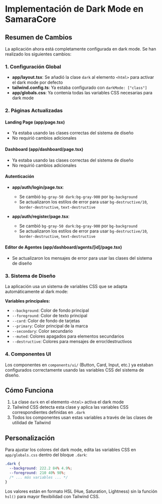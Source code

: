 # Implementación de Dark Mode en SamaraCore

## Resumen de Cambios

La aplicación ahora está completamente configurada en dark mode. Se han realizado los siguientes cambios:

### 1. Configuración Global
- **app/layout.tsx**: Se añadió la clase `dark` al elemento `<html>` para activar el dark mode por defecto
- **tailwind.config.ts**: Ya estaba configurado con `darkMode: ["class"]`
- **app/globals.css**: Ya contenía todas las variables CSS necesarias para dark mode

### 2. Páginas Actualizadas

#### Landing Page (app/page.tsx)
- Ya estaba usando las clases correctas del sistema de diseño
- No requirió cambios adicionales

#### Dashboard (app/dashboard/page.tsx)
- Ya estaba usando las clases correctas del sistema de diseño
- No requirió cambios adicionales

#### Autenticación
- **app/auth/login/page.tsx**: 
  - Se cambió `bg-gray-50 dark:bg-gray-900` por `bg-background`
  - Se actualizaron los estilos de error para usar `bg-destructive/10`, `border-destructive`, `text-destructive`
  
- **app/auth/register/page.tsx**: 
  - Se cambió `bg-gray-50 dark:bg-gray-900` por `bg-background`
  - Se actualizaron los estilos de error para usar `bg-destructive/10`, `border-destructive`, `text-destructive`

#### Editor de Agentes (app/dashboard/agents/[id]/page.tsx)
- Se actualizaron los mensajes de error para usar las clases del sistema de diseño

### 3. Sistema de Diseño

La aplicación usa un sistema de variables CSS que se adapta automáticamente al dark mode:

**Variables principales:**
- `--background`: Color de fondo principal
- `--foreground`: Color de texto principal
- `--card`: Color de fondo de tarjetas
- `--primary`: Color principal de la marca
- `--secondary`: Color secundario
- `--muted`: Colores apagados para elementos secundarios
- `--destructive`: Colores para mensajes de error/destructivos

### 4. Componentes UI

Los componentes en `components/ui/` (Button, Card, Input, etc.) ya estaban configurados correctamente usando las variables CSS del sistema de diseño.

## Cómo Funciona

1. La clase `dark` en el elemento `<html>` activa el dark mode
2. Tailwind CSS detecta esta clase y aplica las variables CSS correspondientes definidas en `.dark`
3. Todos los componentes usan estas variables a través de las clases de utilidad de Tailwind

## Personalización

Para ajustar los colores del dark mode, edita las variables CSS en `app/globals.css` dentro del bloque `.dark`:

```css
.dark {
  --background: 222.2 84% 4.9%;
  --foreground: 210 40% 98%;
  /* ... más variables ... */
}
```

Los valores están en formato HSL (Hue, Saturation, Lightness) sin la función `hsl()` para mayor flexibilidad con Tailwind CSS.